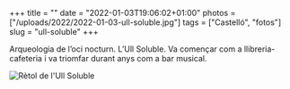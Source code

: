 +++
title = ""
date = "2022-01-03T19:06:02+01:00"
photos = ["/uploads/2022/2022-01-03-ull-soluble.jpg"]
tags = ["Castelló", "fotos"]
slug = "ull-soluble"
+++

Arqueologia de l’oci nocturn. L’Ull Soluble. Va començar com a llibreria-cafeteria i va triomfar durant anys com a bar musical.

<img alt="Rètol de l'Ull Soluble" src="/uploads/2022/2022-01-03-ull-soluble.jpg">
